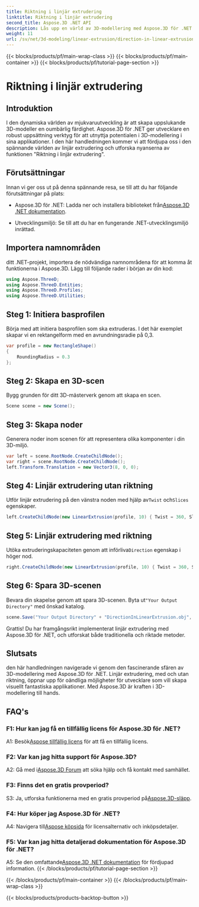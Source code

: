 ```yaml
---
title: Riktning i linjär extrudering
linktitle: Riktning i linjär extrudering
second_title: Aspose.3D .NET API
description: Lås upp en värld av 3D-modellering med Aspose.3D för .NET. Lär dig riktningslinjär extrudering, öka kreativiteten och skapa uppslukande applikationer utan ansträngning.
weight: 11
url: /sv/net/3d-modeling/linear-extrusion/direction-in-linear-extrusion/
---
```


{{< blocks/products/pf/main-wrap-class >}}
{{< blocks/products/pf/main-container >}}
{{< blocks/products/pf/tutorial-page-section >}}

# Riktning i linjär extrudering

## Introduktion

I den dynamiska världen av mjukvaruutveckling är att skapa uppslukande 3D-modeller en oumbärlig färdighet. Aspose.3D för .NET ger utvecklare en robust uppsättning verktyg för att utnyttja potentialen i 3D-modellering i sina applikationer. I den här handledningen kommer vi att fördjupa oss i den spännande världen av linjär extrudering och utforska nyanserna av funktionen "Riktning i linjär extrudering".

## Förutsättningar

Innan vi ger oss ut på denna spännande resa, se till att du har följande förutsättningar på plats:

-  Aspose.3D för .NET: Ladda ner och installera biblioteket från[Aspose.3D .NET dokumentation](https://reference.aspose.com/3d/net/).

- Utvecklingsmiljö: Se till att du har en fungerande .NET-utvecklingsmiljö inrättad.

## Importera namnområden

ditt .NET-projekt, importera de nödvändiga namnområdena för att komma åt funktionerna i Aspose.3D. Lägg till följande rader i början av din kod:

```csharp
using Aspose.ThreeD;
using Aspose.ThreeD.Entities;
using Aspose.ThreeD.Profiles;
using Aspose.ThreeD.Utilities;
```

## Steg 1: Initiera basprofilen

Börja med att initiera basprofilen som ska extruderas. I det här exemplet skapar vi en rektangelform med en avrundningsradie på 0,3.

```csharp
var profile = new RectangleShape()
{
    RoundingRadius = 0.3
};
```

## Steg 2: Skapa en 3D-scen

Bygg grunden för ditt 3D-mästerverk genom att skapa en scen.

```csharp
Scene scene = new Scene();
```

## Steg 3: Skapa noder

Generera noder inom scenen för att representera olika komponenter i din 3D-miljö.

```csharp
var left = scene.RootNode.CreateChildNode();
var right = scene.RootNode.CreateChildNode();
left.Transform.Translation = new Vector3(8, 0, 0);
```

## Steg 4: Linjär extrudering utan riktning

 Utför linjär extrudering på den vänstra noden med hjälp av`Twist` och`Slices` egenskaper.

```csharp
left.CreateChildNode(new LinearExtrusion(profile, 10) { Twist = 360, Slices = 100 });
```

## Steg 5: Linjär extrudering med riktning

 Utöka extruderingskapaciteten genom att införliva`Direction` egenskap i höger nod.

```csharp
right.CreateChildNode(new LinearExtrusion(profile, 10) { Twist = 360, Slices = 100, Direction = new Vector3(0.3, 0.2, 1) });
```

## Steg 6: Spara 3D-scenen

 Bevara din skapelse genom att spara 3D-scenen. Byta ut`"Your Output Directory"` med önskad katalog.

```csharp
scene.Save("Your Output Directory" + "DirectionInLinearExtrusion.obj", FileFormat.WavefrontOBJ);
```

Grattis! Du har framgångsrikt implementerat linjär extrudering med Aspose.3D för .NET, och utforskat både traditionella och riktade metoder.

## Slutsats

den här handledningen navigerade vi genom den fascinerande sfären av 3D-modellering med Aspose.3D för .NET. Linjär extrudering, med och utan riktning, öppnar upp för oändliga möjligheter för utvecklare som vill skapa visuellt fantastiska applikationer. Med Aspose.3D är kraften i 3D-modellering till hands.

## FAQ's

### F1: Hur kan jag få en tillfällig licens för Aspose.3D för .NET?

 A1: Besök[Aspose tillfällig licens](https://purchase.aspose.com/temporary-license/) för att få en tillfällig licens.

### F2: Var kan jag hitta support för Aspose.3D?

 A2: Gå med i[Aspose.3D Forum](https://forum.aspose.com/c/3d/18) att söka hjälp och få kontakt med samhället.

### F3: Finns det en gratis provperiod?

 S3: Ja, utforska funktionerna med en gratis provperiod på[Aspose.3D-släpp](https://releases.aspose.com/).

### F4: Hur köper jag Aspose.3D för .NET?

 A4: Navigera till[Aspose köpsida](https://purchase.aspose.com/buy) för licensalternativ och inköpsdetaljer.

### F5: Var kan jag hitta detaljerad dokumentation för Aspose.3D för .NET?

 A5: Se den omfattande[Aspose.3D .NET dokumentation](https://reference.aspose.com/3d/net/) för fördjupad information.
{{< /blocks/products/pf/tutorial-page-section >}}

{{< /blocks/products/pf/main-container >}}
{{< /blocks/products/pf/main-wrap-class >}}

{{< blocks/products/products-backtop-button >}}
